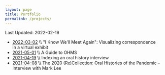 ```yaml
---
layout: page
title: Portfolio
permalink: /projects/
---
```


Last Updated: 2022-02-19

* [2022-03-02](https://sashacsy.github.io/2022/02/20/2022-03-01-correspondence-gillis-exhibit.html) \\\ "I Know We'll Meet Again": Visualizing correspondence in a virtual exhibit
* [2021-05-01](https://sashacsy.github.io/projects/2021/05/01/guide-to-ohms.html) \\\ A Guide to OHMS
* [2021-04-19](https://sashacsy.github.io/projects/2021/04/19/oral-history-interview.html) \\\ Indexing an oral history interview
* [2021-04-08](https://blogs.ubc.ca/2020recollection/2021/04/08/mark-lee/) \\\ The 2020 (Re)Collection: Oral Histories of the Pandemic – Interview with Mark Lee
